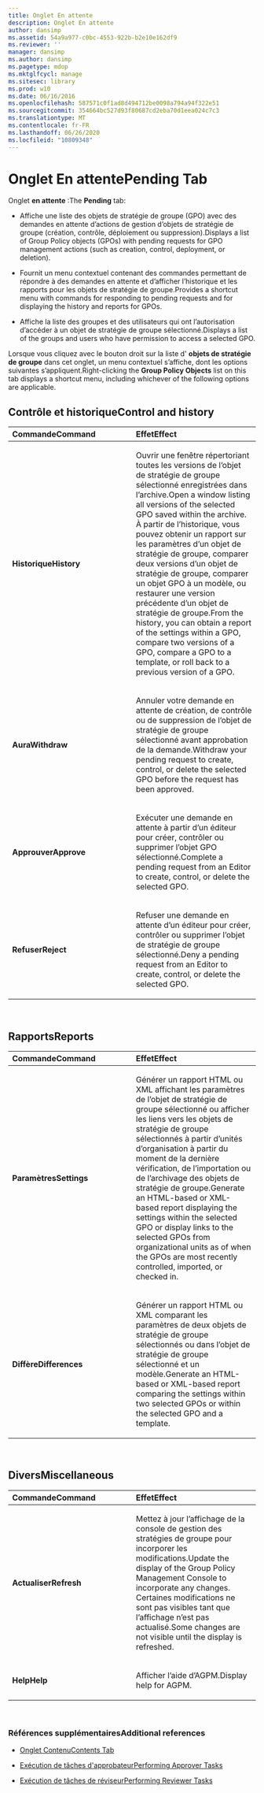 ```yaml
---
title: Onglet En attente
description: Onglet En attente
author: dansimp
ms.assetid: 54a9a977-c0bc-4553-922b-b2e10e162df9
ms.reviewer: ''
manager: dansimp
ms.author: dansimp
ms.pagetype: mdop
ms.mktglfcycl: manage
ms.sitesec: library
ms.prod: w10
ms.date: 06/16/2016
ms.openlocfilehash: 587571c0f1ad8d494712be0098a794a94f322e51
ms.sourcegitcommit: 354664bc527d93f80687cd2eba70d1eea024c7c3
ms.translationtype: MT
ms.contentlocale: fr-FR
ms.lasthandoff: 06/26/2020
ms.locfileid: "10809348"
---
```

# <span data-ttu-id="332da-103">Onglet En attente</span><span class="sxs-lookup"><span data-stu-id="332da-103">Pending Tab</span></span>


<span data-ttu-id="332da-104">Onglet **en attente** :</span><span class="sxs-lookup"><span data-stu-id="332da-104">The **Pending** tab:</span></span>

-   <span data-ttu-id="332da-105">Affiche une liste des objets de stratégie de groupe (GPO) avec des demandes en attente d’actions de gestion d’objets de stratégie de groupe (création, contrôle, déploiement ou suppression).</span><span class="sxs-lookup"><span data-stu-id="332da-105">Displays a list of Group Policy objects (GPOs) with pending requests for GPO management actions (such as creation, control, deployment, or deletion).</span></span>

-   <span data-ttu-id="332da-106">Fournit un menu contextuel contenant des commandes permettant de répondre à des demandes en attente et d’afficher l’historique et les rapports pour les objets de stratégie de groupe.</span><span class="sxs-lookup"><span data-stu-id="332da-106">Provides a shortcut menu with commands for responding to pending requests and for displaying the history and reports for GPOs.</span></span>

-   <span data-ttu-id="332da-107">Affiche la liste des groupes et des utilisateurs qui ont l’autorisation d’accéder à un objet de stratégie de groupe sélectionné.</span><span class="sxs-lookup"><span data-stu-id="332da-107">Displays a list of the groups and users who have permission to access a selected GPO.</span></span>

<span data-ttu-id="332da-108">Lorsque vous cliquez avec le bouton droit sur la liste d' **objets de stratégie de groupe** dans cet onglet, un menu contextuel s’affiche, dont les options suivantes s’appliquent.</span><span class="sxs-lookup"><span data-stu-id="332da-108">Right-clicking the **Group Policy Objects** list on this tab displays a shortcut menu, including whichever of the following options are applicable.</span></span>

## <span data-ttu-id="332da-109">Contrôle et historique</span><span class="sxs-lookup"><span data-stu-id="332da-109">Control and history</span></span>


<table>
<colgroup>
<col width="50%" />
<col width="50%" />
</colgroup>
<thead>
<tr class="header">
<th align="left"><span data-ttu-id="332da-110">Commande</span><span class="sxs-lookup"><span data-stu-id="332da-110">Command</span></span></th>
<th align="left"><span data-ttu-id="332da-111">Effet</span><span class="sxs-lookup"><span data-stu-id="332da-111">Effect</span></span></th>
</tr>
</thead>
<tbody>
<tr class="odd">
<td align="left"><p><strong><span data-ttu-id="332da-112">Historique</span><span class="sxs-lookup"><span data-stu-id="332da-112">History</span></span></strong></p></td>
<td align="left"><p><span data-ttu-id="332da-113">Ouvrir une fenêtre répertoriant toutes les versions de l’objet de stratégie de groupe sélectionné enregistrées dans l’archive.</span><span class="sxs-lookup"><span data-stu-id="332da-113">Open a window listing all versions of the selected GPO saved within the archive.</span></span> <span data-ttu-id="332da-114">À partir de l’historique, vous pouvez obtenir un rapport sur les paramètres d’un objet de stratégie de groupe, comparer deux versions d’un objet de stratégie de groupe, comparer un objet GPO à un modèle, ou restaurer une version précédente d’un objet de stratégie de groupe.</span><span class="sxs-lookup"><span data-stu-id="332da-114">From the history, you can obtain a report of the settings within a GPO, compare two versions of a GPO, compare a GPO to a template, or roll back to a previous version of a GPO.</span></span></p></td>
</tr>
<tr class="even">
<td align="left"><p><strong><span data-ttu-id="332da-115">Aura</span><span class="sxs-lookup"><span data-stu-id="332da-115">Withdraw</span></span></strong></p></td>
<td align="left"><p><span data-ttu-id="332da-116">Annuler votre demande en attente de création, de contrôle ou de suppression de l’objet de stratégie de groupe sélectionné avant approbation de la demande.</span><span class="sxs-lookup"><span data-stu-id="332da-116">Withdraw your pending request to create, control, or delete the selected GPO before the request has been approved.</span></span></p></td>
</tr>
<tr class="odd">
<td align="left"><p><strong><span data-ttu-id="332da-117">Approuver</span><span class="sxs-lookup"><span data-stu-id="332da-117">Approve</span></span></strong></p></td>
<td align="left"><p><span data-ttu-id="332da-118">Exécuter une demande en attente à partir d’un éditeur pour créer, contrôler ou supprimer l’objet GPO sélectionné.</span><span class="sxs-lookup"><span data-stu-id="332da-118">Complete a pending request from an Editor to create, control, or delete the selected GPO.</span></span></p></td>
</tr>
<tr class="even">
<td align="left"><p><strong><span data-ttu-id="332da-119">Refuser</span><span class="sxs-lookup"><span data-stu-id="332da-119">Reject</span></span></strong></p></td>
<td align="left"><p><span data-ttu-id="332da-120">Refuser une demande en attente d’un éditeur pour créer, contrôler ou supprimer l’objet de stratégie de groupe sélectionné.</span><span class="sxs-lookup"><span data-stu-id="332da-120">Deny a pending request from an Editor to create, control, or delete the selected GPO.</span></span></p></td>
</tr>
</tbody>
</table>

 

## <span data-ttu-id="332da-121">Rapports</span><span class="sxs-lookup"><span data-stu-id="332da-121">Reports</span></span>


<table>
<colgroup>
<col width="50%" />
<col width="50%" />
</colgroup>
<thead>
<tr class="header">
<th align="left"><span data-ttu-id="332da-122">Commande</span><span class="sxs-lookup"><span data-stu-id="332da-122">Command</span></span></th>
<th align="left"><span data-ttu-id="332da-123">Effet</span><span class="sxs-lookup"><span data-stu-id="332da-123">Effect</span></span></th>
</tr>
</thead>
<tbody>
<tr class="odd">
<td align="left"><p><strong><span data-ttu-id="332da-124">Paramètres</span><span class="sxs-lookup"><span data-stu-id="332da-124">Settings</span></span></strong></p></td>
<td align="left"><p><span data-ttu-id="332da-125">Générer un rapport HTML ou XML affichant les paramètres de l’objet de stratégie de groupe sélectionné ou afficher les liens vers les objets de stratégie de groupe sélectionnés à partir d’unités d’organisation à partir du moment de la dernière vérification, de l’importation ou de l’archivage des objets de stratégie de groupe.</span><span class="sxs-lookup"><span data-stu-id="332da-125">Generate an HTML-based or XML-based report displaying the settings within the selected GPO or display links to the selected GPOs from organizational units as of when the GPOs are most recently controlled, imported, or checked in.</span></span></p></td>
</tr>
<tr class="even">
<td align="left"><p><strong><span data-ttu-id="332da-126">Diffère</span><span class="sxs-lookup"><span data-stu-id="332da-126">Differences</span></span></strong></p></td>
<td align="left"><p><span data-ttu-id="332da-127">Générer un rapport HTML ou XML comparant les paramètres de deux objets de stratégie de groupe sélectionnés ou dans l’objet de stratégie de groupe sélectionné et un modèle.</span><span class="sxs-lookup"><span data-stu-id="332da-127">Generate an HTML-based or XML-based report comparing the settings within two selected GPOs or within the selected GPO and a template.</span></span></p></td>
</tr>
</tbody>
</table>

 

## <span data-ttu-id="332da-128">Divers</span><span class="sxs-lookup"><span data-stu-id="332da-128">Miscellaneous</span></span>


<table>
<colgroup>
<col width="50%" />
<col width="50%" />
</colgroup>
<thead>
<tr class="header">
<th align="left"><span data-ttu-id="332da-129">Commande</span><span class="sxs-lookup"><span data-stu-id="332da-129">Command</span></span></th>
<th align="left"><span data-ttu-id="332da-130">Effet</span><span class="sxs-lookup"><span data-stu-id="332da-130">Effect</span></span></th>
</tr>
</thead>
<tbody>
<tr class="odd">
<td align="left"><p><strong><span data-ttu-id="332da-131">Actualiser</span><span class="sxs-lookup"><span data-stu-id="332da-131">Refresh</span></span></strong></p></td>
<td align="left"><p><span data-ttu-id="332da-132">Mettez à jour l’affichage de la console de gestion des stratégies de groupe pour incorporer les modifications.</span><span class="sxs-lookup"><span data-stu-id="332da-132">Update the display of the Group Policy Management Console to incorporate any changes.</span></span> <span data-ttu-id="332da-133">Certaines modifications ne sont pas visibles tant que l’affichage n’est pas actualisé.</span><span class="sxs-lookup"><span data-stu-id="332da-133">Some changes are not visible until the display is refreshed.</span></span></p></td>
</tr>
<tr class="even">
<td align="left"><p><strong><span data-ttu-id="332da-134">Help</span><span class="sxs-lookup"><span data-stu-id="332da-134">Help</span></span></strong></p></td>
<td align="left"><p><span data-ttu-id="332da-135">Afficher l’aide d’AGPM.</span><span class="sxs-lookup"><span data-stu-id="332da-135">Display help for AGPM.</span></span></p></td>
</tr>
</tbody>
</table>

 

### <span data-ttu-id="332da-136">Références supplémentaires</span><span class="sxs-lookup"><span data-stu-id="332da-136">Additional references</span></span>

-   [<span data-ttu-id="332da-137">Onglet Contenu</span><span class="sxs-lookup"><span data-stu-id="332da-137">Contents Tab</span></span>](contents-tab.md)

-   [<span data-ttu-id="332da-138">Exécution de tâches d'approbateur</span><span class="sxs-lookup"><span data-stu-id="332da-138">Performing Approver Tasks</span></span>](performing-approver-tasks.md)

-   [<span data-ttu-id="332da-139">Exécution de tâches de réviseur</span><span class="sxs-lookup"><span data-stu-id="332da-139">Performing Reviewer Tasks</span></span>](performing-reviewer-tasks.md)

 

 





